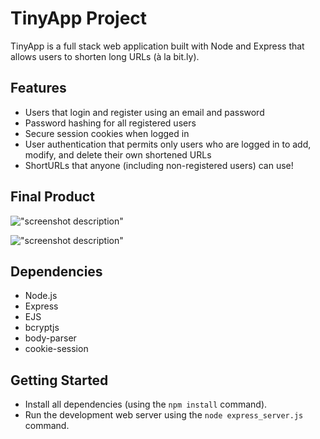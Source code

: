 # TinyApp Project

TinyApp is a full stack web application built with Node and Express that allows users to shorten long URLs (à la bit.ly).

## Features

* Users that login and register using an email and password
* Password hashing for all registered users
* Secure session cookies when logged in
* User authentication that permits only users who are logged in to add, modify, and delete their own shortened URLs
* ShortURLs that anyone (including non-registered users) can use!


## Final Product

!["screenshot description"](#)

!["screenshot description"](#)

## Dependencies

- Node.js
- Express
- EJS
- bcryptjs
- body-parser
- cookie-session

## Getting Started

- Install all dependencies (using the `npm install` command).
- Run the development web server using the `node express_server.js` command.